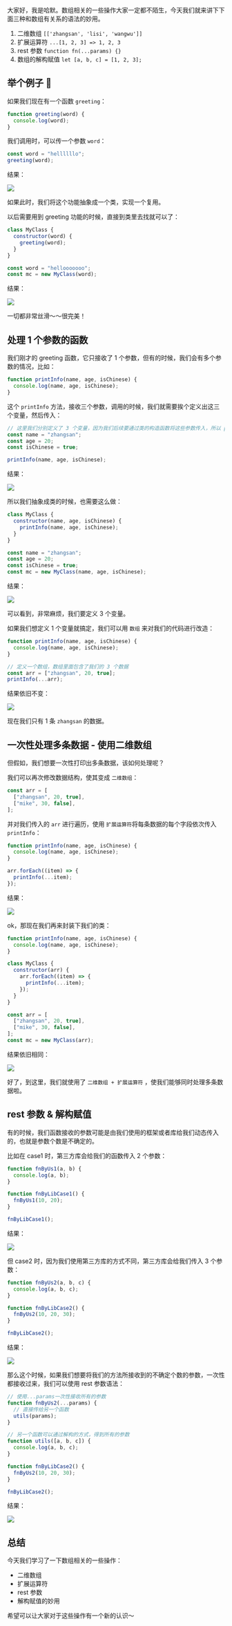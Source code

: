 大家好，我是哈默。数组相关的一些操作大家一定都不陌生，今天我们就来讲下下面三种和数组有关系的语法的妙用。

1. 二维数组
   `[['zhangsan', 'lisi', 'wangwu']]`
2. 扩展运算符
   `...[1, 2, 3] => 1, 2, 3`
3. rest 参数
   `function fn(...params) {}`
4. 数组的解构赋值
   `let [a, b, c] = [1, 2, 3];`

## 举个例子 🌰

如果我们现在有一个函数 `greeting`：

```js
function greeting(word) {
  console.log(word);
}
```

我们调用时，可以传一个参数 `word`：

```js
const word = "hellllllo";
greeting(word);
```

结果：

![](./1.png)

如果此时，我们将这个功能抽象成一个类，实现一个复用。

以后需要用到 greeting 功能的时候，直接到类里去找就可以了：

```js
class MyClass {
  constructor(word) {
    greeting(word);
  }
}

const word = "hellooooooo";
const mc = new MyClass(word);
```

结果：

![](./2.png)

一切都非常丝滑～～很完美！

## 处理 1 个参数的函数

我们刚才的 greeting 函数，它只接收了 1 个参数，但有的时候，我们会有多个参数的情况，比如：

```js
function printInfo(name, age, isChinese) {
  console.log(name, age, isChinese);
}
```

这个 `printInfo` 方法，接收三个参数，调用的时候，我们就需要挨个定义出这三个变量，然后传入：

```js
// 这里我们分别定义了 3 个变量，因为我们后续要通过类的构造函数将这些参数传入，所以 printInfo() 调用时的值应该是外部传入的
const name = "zhangsan";
const age = 20;
const isChinese = true;

printInfo(name, age, isChinese);
```

结果：

![](./3.png)

所以我们抽象成类的时候，也需要这么做：

```js
class MyClass {
  constructor(name, age, isChinese) {
    printInfo(name, age, isChinese);
  }
}

const name = "zhangsan";
const age = 20;
const isChinese = true;
const mc = new MyClass(name, age, isChinese);
```

结果：

![](./3.png)

可以看到，非常麻烦，我们要定义 3 个变量。

如果我们想定义 1 个变量就搞定，我们可以用 `数组` 来对我们的代码进行改造：

```js
function printInfo(name, age, isChinese) {
  console.log(name, age, isChinese);
}

// 定义一个数组，数组里面包含了我们的 3 个数据
const arr = ["zhangsan", 20, true];
printInfo(...arr);
```

结果依旧不变：

![](./3.png)

现在我们只有 1 条 `zhangsan` 的数据。

## 一次性处理多条数据 - 使用二维数组

但假如，我们想要一次性打印出多条数据，该如何处理呢？

我们可以再次修改数据结构，使其变成 `二维数组`：

```js
const arr = [
  ["zhangsan", 20, true],
  ["mike", 30, false],
];
```

并对我们传入的 `arr` 进行遍历，使用 `扩展运算符`将每条数据的每个字段依次传入 `printInfo`：

```js
function printInfo(name, age, isChinese) {
  console.log(name, age, isChinese);
}

arr.forEach((item) => {
  printInfo(...item);
});
```

结果：

![](./4.png)

ok，那现在我们再来封装下我们的类：

```js
function printInfo(name, age, isChinese) {
  console.log(name, age, isChinese);
}

class MyClass {
  constructor(arr) {
    arr.forEach((item) => {
      printInfo(...item);
    });
  }
}

const arr = [
  ["zhangsan", 20, true],
  ["mike", 30, false],
];
const mc = new MyClass(arr);
```

结果依旧相同：

![](./4.png)

好了，到这里，我们就使用了 `二维数组 + 扩展运算符` ，使我们能够同时处理多条数据啦。

## rest 参数 & 解构赋值

有的时候，我们函数接收的参数可能是由我们使用的框架或者库给我们动态传入的，也就是参数个数是不确定的。

比如在 case1 时，第三方库会给我们的函数传入 2 个参数：

```js
function fnByUs1(a, b) {
  console.log(a, b);
}

function fnByLibCase1() {
  fnByUs1(10, 20);
}

fnByLibCase1();
```

结果：

![](./5.png)

但 case2 时，因为我们使用第三方库的方式不同，第三方库会给我们传入 3 个参数：

```js
function fnByUs2(a, b, c) {
  console.log(a, b, c);
}

function fnByLibCase2() {
  fnByUs2(10, 20, 30);
}

fnByLibCase2();
```

结果：

![](./6.png)

那么这个时候，如果我们想要将我们的方法所接收到的不确定个数的参数，一次性都接收过来，我们可以使用 rest 参数语法：

```js
// 使用...params一次性接收所有的参数
function fnByUs2(...params) {
  // 直接传给另一个函数
  utils(params);
}

// 另一个函数可以通过解构的方式，得到所有的参数
function utils([a, b, c]) {
  console.log(a, b, c);
}

function fnByLibCase2() {
  fnByUs2(10, 20, 30);
}

fnByLibCase2();
```

结果：

![](./6.png)

## 总结

今天我们学习了一下数组相关的一些操作：

- 二维数组
- 扩展运算符
- rest 参数
- 解构赋值的妙用

希望可以让大家对于这些操作有一个新的认识～
